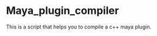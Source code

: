 Maya_plugin_compiler
====================

This is a script that helps you to compile a c++ maya plugin.